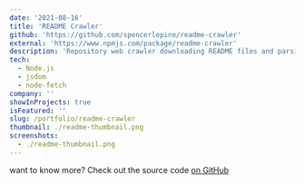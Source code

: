 ```yaml
---
date: '2021-08-16'
title: 'README Crawler'
github: 'https://github.com/spencerlepine/readme-crawler'
external: 'https://www.npmjs.com/package/readme-crawler'
description: 'Repository web crawler downloading README files and parsing URLs'
tech:
  - Node.js
  - jsdom
  - node-fetch
company: ''
showInProjects: true
isFeatured: ''
slug: /portfolio/readme-crawler
thumbnail: ./readme-thumbnail.png
screenshots:
  - ./readme-thumbnail.png
---
```


want to know more? Check out the source code [on GitHub](https://github.com/spencerlepine/readme-crawler)

